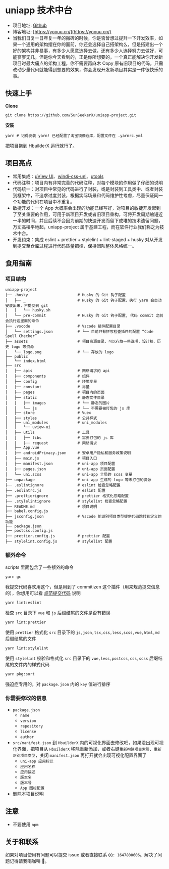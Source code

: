 # uniapp 技术中台

- 项目地址: [Github](https://github.com/SunSeekerX/uniapp-project)
- 博客地址: [https://yoouu.cn/](https://yoouu.cn/)
- 当我们日复一日年复一年的搬砖的时候，你是否曾想过提升一下开发效率，如果一个通用的架构摆在你的面前，你还会选择自己搭架构么，但是搭建出一个好的架构并非易事，有多少人愿意选择去做，还有多少人选择努力去做好，可能寥寥无几，但是你今天看到的，正是你所想要的，一个真正能解决你开发新项目时最大痛点的架构工程，你不需要再麻木 Copy 原有旧项目的代码，只需改动少量代码就能得到想要的效果，你会发现开发新项目其实是一件很快乐的事。

## 快速上手

**Clone**

```shell
git clone https://github.com/SunSeekerX/uniapp-project.git
```

**安装**

```shell
yarn # 记得安装 yarn! 已经配置了淘宝镜像仓库，配置文件在 .yarnrc.yml
```

把项目拖到 HbuilderX 运行就行了。

## 项目亮点

- 常用集成：[uView UI](https://www.uviewui.com/)、[windi-css-uni](https://github.com/SunSeekerX/uni-app-starter/tree/main/packages/windi-css-uni)、[utools](https://utools.yoouu.cn/)
- 代码注释：项目内有非常完善的代码注释，对每个模块的作用做了仔细的说明
- 代码统一：对项目中常见的代码进行了封装，或是封装到工具类中、或者封装到框架中，不追求过度封装，根据实际场景和代码维护性考虑，尽量保证同一个功能的代码在项目中不重复。
- 敏捷开发：一个 App 大概率会出现的功能已经写好，对项目的敏捷开发起到了至关重要的作用，可用于新项目开发或者旧项目重构，可将开发周期缩短近一半的时间，并且后续不会因为前期的快速开发而留下成堆的技术遗留问题，万丈高楼平地起，uniapp-project 属于基建工程，而在软件行业我们称之为技术中台。
- 开发约束：集成 eslint + prettier + stylelint + lint-staged + husky 对从开发到提交至仓库过程进行代码质量把控，保持团队整体风格统一。

## 食用指南

### 项目结构

```
uniapp-project
├── .husky						# Husky 的 Git 钩子配置
│   ├── _						# Husky 的 Git 钩子配置，执行 yarn 会自动安装出来，不提交到 git
│   │   └── husky.sh
│   └── pre-commit				# Husky 的 Git 钩子配置, 代码 commit 之前会执行这里面的命令
├── .vscode						# Vscode 插件配置目录
│   └── settings.json			# └── 目前只有拼写检查插件的配置 “Code Spell Checker”
├── assets						# 项目资源目录，可以存放一些说明，设计稿，历史 logo 等资源
│   └── logo.png				# └── 存放的 logo
├── public
│   └── index.html
├── src
│   ├── apis					# 网络请求的 api
│   ├── components				# 组件
│   ├── config					# 环境变量
│   ├── constant				# 常量
│   ├── pages					# 项目内的页面
│   ├── static					# 静态文件目录
│   │   ├── images				# └── 静态的图片
│   │   └── js					# └── 不需要被打包的 js 库
│   ├── store					# Vuex
│   ├── styles					# 公共样式
│   ├── uni_modules				# uni_modules
│   │   └── uview-ui
│   ├── utils					# 工具
│   │   ├── libs				# 需要打包的 js 库
│   │   ├── request				# 网络请求
│   ├── App.vue
│   ├── androidPrivacy.json		# 安卓用户隐私和服务政策说明
│   ├── main.js					# 项目入口
│   ├── manifest.json			# uni-app 项目配置
│   ├── pages.json				# uni-app 页面配置
│   └── uni.scss				# uni-app 全局的 scss 变量
├── unpackage					# uni-app 生成的 logo 等未打包的资源
├── .eslintignore				# eslint 检查忽略配置
├── .eslintrc.js				# eslint 配置
├── .prettierignore				# prettier 格式化忽略配置
├── .stylelintignore			# stylelint 检查忽略配置
├── README.md					# 项目说明
├── babel.config.js
├── jsconfig.json				# Vscode 能识别项目类型提供代码跳转到定义的功能
├── package.json
├── postcss.config.js
├── prettier.config.js			# prettier 配置
├── stylelint.config.js			# stylelint 配置
```

### 额外命令

scripts 里面包含了一些额外的命令

`yarn gc`

我提交代码喜欢用这个，但是用到了 commitizen 这个插件（用来规范提交信息的），你想用可以看 [规范提交代码](https://doc.yoouu.cn/front-end/npm/#%F0%9F%93%8C-%E8%A7%84%E8%8C%83%E6%8F%90%E4%BA%A4%E4%BB%A3%E7%A0%81) 说明

`yarn lint:eslint`

检查 `src` 目录下 `vue` 和 `js` 后缀结尾的文件是否有错误

`yarn lint:prettier`

使用 `prettier` 格式化 `src` 目录下的 `js,json,tsx,css,less,scss,vue,html,md` 后缀结尾的文件

`yarn lint:stylelint`

使用 `stylelint` 校验和格式化 `src` 目录下的 `vue,less,postcss,css,scss` 后缀结尾的文件内的样式代码

`yarn pkg:sort`

强迫症专用的，对 `package.json` 内的 `key` 值进行排序

### 你需要修改的信息

- `package.json`
  - `name`
  - `version`
  - `repository`
  - `license`
  - `author`
- `src/manifest.json` 到 `HbuilderX` 内的可视化界面去修改吧，如果没出现可视化界面，把项目从 `HbuilderX` 移除重新添加，或者右键`重新构建项目索引`、`重新识别项目类型`，关闭 `manifest.json` 再打开就会出现可视化配置界面了
  - `uni-app 应用标识`
  - `应用名称`
  - `应用描述`
  - `版本名`
  - `版本号`
  - `App 图标配置`
- 删除本项目说明

## 注意

- 不要使用 `npm`

## 关于和联系

如果对项目使用有问题可以提交 issue 或者直接联系 `QQ: 1647800606`。解决了问题记得请我喝咖啡 🥹。

